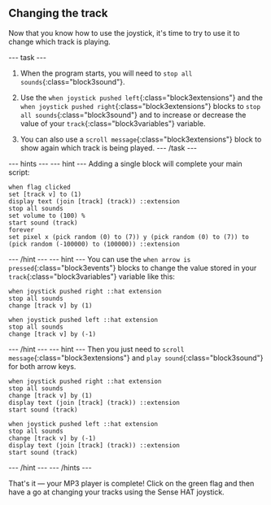 ## Changing the track

Now that you know how to use the joystick, it's time to try to use it to change which track is playing.

--- task ---
1. When the program starts, you will need to `stop all sounds`{:class="block3sound"}.

2. Use the `when joystick pushed left`{:class="block3extensions"} and the `when joystick pushed right`{:class="block3extensions"} blocks to `stop all sounds`{:class="block3sound"} and to increase or decrease the value of your `track`{:class="block3variables"} variable.
3. You can also use a `scroll message`{:class="block3extensions"} block to show again which track is being played.
--- /task ---

--- hints --- --- hint ---
Adding a single block will complete your main script:
```blocks3
when flag clicked
set [track v] to (1)
display text (join [track] (track)) ::extension
stop all sounds
set volume to (100) %
start sound (track)
forever
set pixel x (pick random (0) to (7)) y (pick random (0) to (7)) to (pick random (-100000) to (100000)) ::extension
```
--- /hint --- --- hint ---
You can use the `when arrow is pressed`{:class="block3events"} blocks to change the value stored in your `track`{:class="block3variables"} variable like this:
```blocks3
when joystick pushed right ::hat extension
stop all sounds
change [track v] by (1)

when joystick pushed left ::hat extension
stop all sounds
change [track v] by (-1)
```
--- /hint --- --- hint ---
Then you just need to `scroll message`{:class="block3extensions"} and `play sound`{:class="block3sound"} for both arrow keys.

```blocks3
when joystick pushed right ::hat extension
stop all sounds
change [track v] by (1)
display text (join [track] (track)) ::extension
start sound (track)

when joystick pushed left ::hat extension
stop all sounds
change [track v] by (-1)
display text (join [track] (track)) ::extension
start sound (track)
```
--- /hint --- --- /hints ---

That's it — your MP3 player is complete! Click on the green flag and then have a go at changing your tracks using the Sense HAT joystick.
